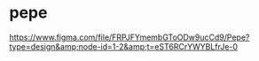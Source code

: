 # pepe
https://www.figma.com/file/FRPJFYmembGToODw9ucCd9/Pepe?type=design&amp;node-id=1-2&amp;t=eST6RCrYWYBLfrJe-0
